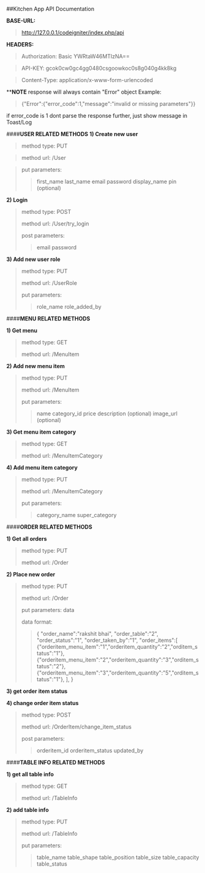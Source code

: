 ##Kitchen App API Documentation

**BASE-URL:** 

> http://127.0.0.1/codeigniter/index.php/api

**HEADERS:**

> Authorization: Basic YWRtaW46MTIzNA==

> API-KEY: gcok0cw0gc4gg0480csgoowkoc0s8g040g4kk8kg

> Content-Type: application/x-www-form-urlencoded

****NOTE**
response will always contain "Error" object 
Example:

> {"Error":{"error_code":1,"message":"invalid or missing parameters"}}

if error_code is 1 dont parse the response further, just show message in Toast/Log








####**USER RELATED METHODS**
**1) Create new user**

> method type: PUT 

> method url: /User 
 
> put parameters:  
> >first_name
> last_name 
> email 
> password 
> display_name 
> pin (optional)

**2) Login**

> 	method type: POST 
> 
> 	method url: /User/try_login 
> 
> post parameters:
> 
> 	>email
	password

**3) Add new user role**

> method type: PUT 
> 
> method url: /UserRole 
> 
> put parameters:  
> >role_name
> role_added_by


####**MENU RELATED METHODS**

**1) Get menu**

> method type: GET 
> 
> method url: /MenuItem

**2) Add new menu item**

> method type: PUT 
> 
> method url: /MenuItem 
> 
> put parameters:
> 
>> name 
> category_id
> price 
> description (optional)
> image_url (optional)

**3) Get menu item category**

> method type: GET 
> 
> method url: /MenuItemCategory

**4) Add menu item category**

> method type: PUT 
> 
> method url: /MenuItemCategory 
> 
> put parameters: 
>> category_name
> super_category


####**ORDER RELATED METHODS**

**1) Get all orders**

> method type: PUT
> 
> method url: /Order

**2) Place new order**

> method type: PUT 
> 
> method url: /Order 
> 
> put parameters: 	 data 
> 
> data format: 
> >{ "order_name":"rakshit bhai", "order_table":"2",
> "order_status":"1", "order_taken_by":"1", "order_items":[
> 	{"orderitem_menu_item":"1","orderitem_quantity":"2","orditem_status":"1"},
> 	{"orderitem_menu_item":"2","orderitem_quantity":"3","orditem_status":"2"},
> 	{"orderitem_menu_item":"3","orderitem_quantity":"5","orditem_status":"1"},
> ], }

**3) get order item status**
	
**4) change order item status**

> method type: POST
> 
> method url: /OrderItem/change_item_status
> 
> post parameters: 
> >orderitem_id
> orderitem_status
> updated_by

####**TABLE INFO RELATED METHODS**

**1) get all table info**

> method type: GET
> 
> method url: /TableInfo

**2) add table info** 

> method type: PUT
> 
> method url: /TableInfo
> 
> put parameters:
> 
> >table_name
> table_shape 
> table_position 
> table_size
> table_capacity
> table_status
